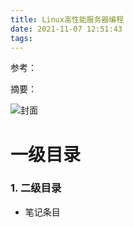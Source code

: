 ```yaml
---
title: Linux高性能服务器编程
date: 2021-11-07 12:51:43
tags:
---
```


参考：  

摘要：

![封面]()

<!--more -->


# 一级目录

### 1. 二级目录

* 笔记条目
